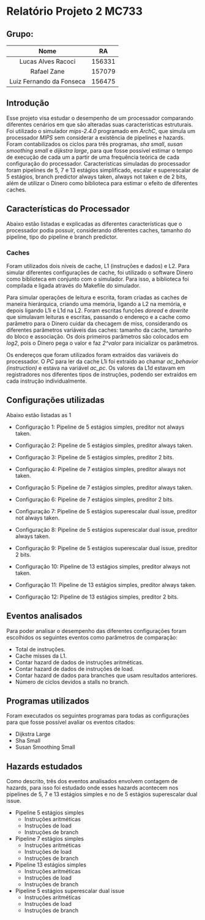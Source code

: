 # Relatório Projeto 2 MC733
## Grupo:

|           Nome           |   RA   |
|:------------------------:|:------:|
|    Lucas Alves Racoci    | 156331 |
|        Rafael Zane       | 157079 |
| Luiz Fernando da Fonseca | 156475 |

## Introdução
Esse projeto visa estudar o desempenho de um processador comparando diferentes cenários em que são alteradas suas características estruturais. Foi utilizado o simulador _mips-2.4.0_ programado em _ArchC_, que simula um processador _MIPS_ sem considerar a existência de pipelines e hazards. Foram contabilizados os ciclos para três programas, _sha small_, _susan smoothing small_ e _dijkstra large_, para que fosse possível estimar o tempo de execução de cada um a partir de uma frequência teórica de cada configuração do processador. Características simuladas do processador foram pipelines de 5, 7 e 13 estágios simplificado, escalar e superescalar de 5 estágios, branch predictor always taken, always not taken e de 2 bits, além de utilizar o Dinero como biblioteca para estimar o efeito de diferentes caches.

## Características do Processador

Abaixo estão listadas e explicadas as diferentes características que o processador podia possuir, considerando diferentes caches, tamanho do pipeline, tipo do pipeline e branch predictor.

### Caches

Foram utilizados dois níveis de cache, L1 (instruções e dados) e L2. Para simular diferentes configurações de cache, foi utilizado o software Dinero como biblioteca em conjunto com o simulador. Para isso, a biblioteca foi compilada e ligada através do Makefile do simulador.

Para simular operações de leitura e escrita, foram criadas as caches de maneira hierárquica, criando uma memória, ligando a L2 na memória, e depois ligando L1i e L1d na L2. Foram escritas funções _doread_ e _dowrite_ que simulavam leituras e escritas, passando o endereço e a cache como parâmetro para o Dinero cuidar da checagem de miss, considerando os diferentes parâmetros variáveis das caches: tamanho da cache, tamanho do bloco e associação. Os dois primeiros parâmetros são colocados em _log2_, pois o Dinero pega o valor e faz _2^valor_ para inicializar os parâmetros.

Os endereços que foram utilizados foram extraídos das variáveis do processador. O _PC_ para ler da cache L1i foi extraído ao chamar _ac_behavior (instruction)_ e estava na variável _ac\_pc_. Os valores da L1d estavam em registradores nos diferentes tipos de instruções, podendo ser extraídos em cada instrução individualmente.

## Configurações utilizadas

Abaixo estão listadas as 1

- Configuração 1: Pipeline de 5 estágios simples, preditor not always taken.

- Configuração 2: Pipeline de 5 estágios simples, preditor always taken.

- Configuração 3: Pipeline de 5 estágios simples, preditor 2 bits.

- Configuração 4: Pipeline de 7 estágios simples, preditor always not taken.

- Configuração 5: Pipeline de 7 estágios simples, preditor always taken.

- Configuração 6: Pipeline de 7 estágios simples, preditor 2 bits.

- Configuração 7: Pipeline de 5 estágios superescalar dual issue, preditor not always taken.

- Configuração 8: Pipeline de 5 estágios superescalar dual issue, preditor always taken.

- Configuração 9: Pipeline de 5 estágios superescalar dual issue, preditor 2 bits.

- Configuração 10: Pipeline de 13 estágios simples, preditor always not taken.

- Configuração 11: Pipeline de 13 estágios simples, preditor always taken.

- Configuração 12: Pipeline de 13 estágios simples, preditor 2 bits.

## Eventos analisados
Para poder analisar o desempenho das diferentes configurações foram  escolhidos os seguintes eventos como parâmetros de comparação:

- Total de instruções.
- Cache misses da L1.
- Contar hazard de dados de instruções aritméticas.
- Contar hazard de dados de instruções de load.
- Contar hazard de dados para branches que usam resultados anteriores.
- Número de ciclos devidos a stalls no branch.

## Programas utilizados
Foram executados os seguintes programas para todas as configurações para que fosse possível avaliar os eventos citados:

- Dijkstra Large
- Sha Small
- Susan Smoothing Small

## Hazards estudados
Como descrito, três dos eventos analisados envolvem contagem de hazards, para isso foi estudado onde esses hazards acontecem nos pipelines de 5, 7 e 13 estágios simples e no de 5 estágios superescalar dual issue.

- Pipeline 5 estágios simples
	- Instruções aritméticas
	- Instruções de load
	- Instruções de branch
- Pipeline 7 estágios simples
	- Instruções aritméticas
	- Instruções de load
	- Instruções de branch
- Pipeline 13 estágios simples
	- Instruções aritméticas
	- Instruções de load
	- Instruções de branch
- Pipeline 5 estágios superescalar dual issue
	- Instruções aritméticas
	- Instruções de load
	- Instruções de branch